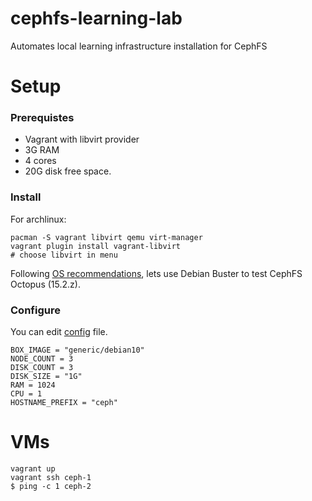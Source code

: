 # cephfs-learning-lab
Automates local learning infrastructure installation for CephFS

# Setup

### Prerequistes
- Vagrant with libvirt provider
- 3G RAM
- 4 cores
- 20G disk free space.  

### Install
For archlinux:  
```
pacman -S vagrant libvirt qemu virt-manager
vagrant plugin install vagrant-libvirt
# choose libvirt in menu
```
Following [OS recommendations](https://docs.ceph.com/en/latest/start/os-recommendations/), lets use Debian Buster to test CephFS Octopus (15.2.z).  

### Configure
You can edit [config](config) file.
```
BOX_IMAGE = "generic/debian10"
NODE_COUNT = 3
DISK_COUNT = 3
DISK_SIZE = "1G"
RAM = 1024
CPU = 1
HOSTNAME_PREFIX = "ceph"
```

# VMs

```
vagrant up
vagrant ssh ceph-1
$ ping -c 1 ceph-2
```
